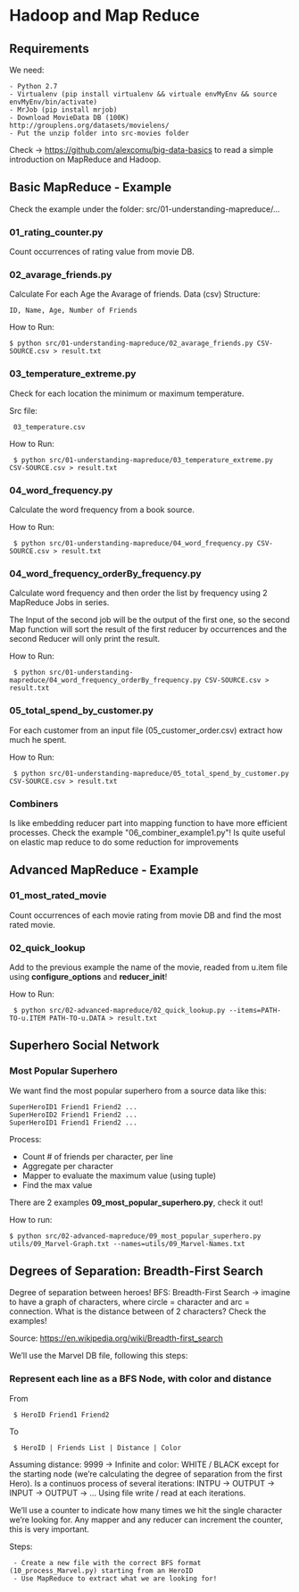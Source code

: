 # Hadoop and Map Reduce

## Requirements

We need:

	- Python 2.7
	- Virtualenv (pip install virtualenv && virtuale envMyEnv && source envMyEnv/bin/activate) 
	- MrJob (pip install mrjob)
	- Download MovieData DB (100K) http://grouplens.org/datasets/movielens/ 
	- Put the unzip folder into src-movies folder


Check -> https://github.com/alexcomu/big-data-basics to read a simple introduction on MapReduce and Hadoop.


## Basic MapReduce - Example 

Check the example under the folder: src/01-understanding-mapreduce/...

### 01_rating_counter.py

Count occurrences of rating value from movie DB.

### 02_avarage_friends.py

Calculate For each Age the Avarage of friends. Data (csv) Structure:

	ID, Name, Age, Number of Friends

How to Run:

	$ python src/01-understanding-mapreduce/02_avarage_friends.py CSV-SOURCE.csv > result.txt


### 03_temperature_extreme.py

Check for each location the minimum or maximum temperature.

Src file:

     03_temperature.csv

How to Run:

     $ python src/01-understanding-mapreduce/03_temperature_extreme.py CSV-SOURCE.csv > result.txt
     
     
### 04_word_frequency.py

Calculate the word frequency from a book source.

How to Run:

     $ python src/01-understanding-mapreduce/04_word_frequency.py CSV-SOURCE.csv > result.txt

### 04_word_frequency_orderBy_frequency.py

Calculate word frequency and then order the list by frequency using 2 MapReduce Jobs in series.

The Input of the second job will be the output of the first one, so the second Map function will sort the result of the first reducer by occurrences and the second Reducer will only print the result.

How to Run:

     $ python src/01-understanding-mapreduce/04_word_frequency_orderBy_frequency.py CSV-SOURCE.csv > result.txt

### 05_total_spend_by_customer.py

For each customer from an input file (05_customer_order.csv) extract how much he spent.

How to Run:

     $ python src/01-understanding-mapreduce/05_total_spend_by_customer.py CSV-SOURCE.csv > result.txt
     
### Combiners

Is like embedding reducer part into mapping function to have more efficient processes. 
Check the example "06_combiner_example1.py"! Is quite useful on elastic map reduce to do some reduction for improvements

## Advanced MapReduce - Example

### 01_most_rated_movie

Count occurrences of each movie rating from movie DB and find the most rated movie.

### 02_quick_lookup

Add to the previous example the name of the movie, readed from u.item file using **configure_options** and **reducer_init**!

How to Run:

     $ python src/02-advanced-mapreduce/02_quick_lookup.py --items=PATH-TO-u.ITEM PATH-TO-u.DATA > result.txt

## Superhero Social Network

### Most Popular Superhero

We want find the most popular superhero from a source data like this:

    SuperHeroID1 Friend1 Friend2 ...
    SuperHeroID2 Friend1 Friend2 ...
    SuperHeroID1 Friend1 Friend2 ...

Process:

- Count # of friends per character, per line
- Aggregate per character
- Mapper to evaluate the maximum value (using tuple)
- Find the max value

There are 2 examples **09_most_popular_superhero.py**, check it out!

How to run:

    $ python src/02-advanced-mapreduce/09_most_popular_superhero.py utils/09_Marvel-Graph.txt --names=utils/09_Marvel-Names.txt
    
    
## Degrees of Separation: Breadth-First Search

Degree of separation between heroes! BFS: Breadth-First Search -> imagine to have a graph of characters, where circle = character and arc = connection. What is the distance between of 2 characters? Check the examples!

Source: https://en.wikipedia.org/wiki/Breadth-first_search

We’ll use the Marvel DB file, following this steps:

### Represent each line as a BFS Node, with color and distance

From

     $ HeroID Friend1 Friend2

To

     $ HeroID | Friends List | Distance | Color

Assuming distance: 9999 -> Infinite and color: WHITE / BLACK except for the starting node (we’re calculating the degree of separation from the first Hero). Is a continuos process of several iterations: INTPU -> OUTPUT -> INPUT -> OUTPUT -> … Using file write / read at each iterations.

We’ll use a counter  to indicate how many times we hit the single character we’re looking for. Any mapper and any reducer can increment the counter, this is very important.

Steps:

     - Create a new file with the correct BFS format (10_process_Marvel.py) starting from an HeroID
     - Use MapReduce to extract what we are looking for!